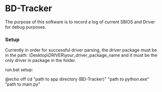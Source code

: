 # BD-Tracker
The purpose of this software is to record a log of current SBIOS and Driver for debug purposes.  

### Setup 
Currently in order for successful driver parsing, the driver package must be in the path: \Desktop\DRIVER\your_driver_package_name and it must be the only driver in package in the folder.

run.bat setup:

@echo off
cd "path to app directory (BD-Tracker)"
"path to python.exe" "path to main.py"
